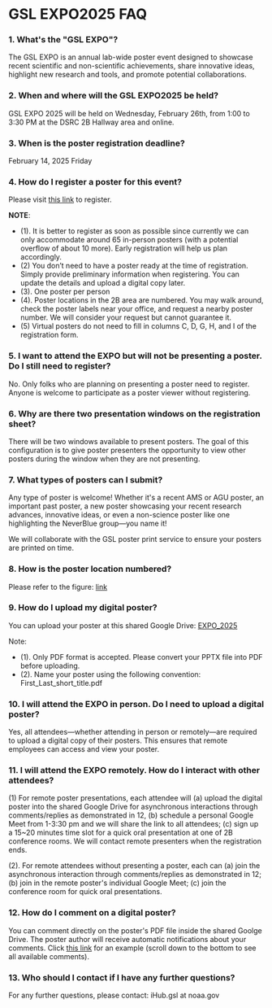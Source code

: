 # GSL EXPO2025 FAQ
### 1. What's the "GSL EXPO"?
The GSL EXPO is an annual lab-wide poster event designed to showcase recent scientific and non-scientific achievements, share innovative ideas, highlight new research and tools, and promote potential collaborations.

### 2. When and where will the GSL EXPO2025 be held?
GSL EXPO 2025 will be held on Wednesday, February 26th, from 1:00 to 3:30 PM at the DSRC 2B Hallway area and online.

### 3. When is the poster registration deadline?
February 14, 2025 Friday

### 4. How do I register a poster for this event?
Please visit [this link](https://docs.google.com/spreadsheets/d/1l51Ay6th4UKMZnvnDxR_UuI_77eiaFY4H1-9bizaOZY) to register.

**NOTE**:
- (1). It is better to register as soon as possible since currently we can only accommodate around 65 in-person posters (with a potential overflow of about 10 more). Early registration will help us plan accordingly.
- (2) You don’t need to have a poster ready at the time of registration. Simply provide preliminary information when registering. You can update the details and upload a digital copy later.
- (3). One poster per person
- (4). Poster locations in the 2B area are numbered. You may walk around, check the poster labels near your office, and request a nearby poster number. We will consider your request but cannot guarantee it.
- (5) Virtual posters do not need to fill in columns C, D, G, H, and I of the registration form.

### 5. I want to attend the EXPO but will not be presenting a poster. Do I still need to register?
No. Only folks who are planning on presenting a poster need to register. Anyone is welcome to participate as a poster viewer without registering.

### 6. Why are there two presentation windows on the registration sheet?
There will be two windows available to present posters. The goal of this configuration is to give poster presenters the opportunity to view other posters during the window when they are not presenting.

### 7. What types of posters can I submit?
Any type of poster is welcome! Whether it's a recent AMS or AGU poster, an important past poster, a new poster showcasing your recent research advances, innovative ideas, or even a non-science poster like one highlighting the NeverBlue group—you name it!

We will collaborate with the GSL poster print service to ensure your posters are printed on time.

### 8. How is the poster location numbered?
Please refer to the figure: [link](https://drive.google.com/file/d/12P-DeA4cAeVacrAQqoYN35tc04kbEEuL/view?usp=drive_link)

### 9. How do I upload my digital poster?
You can upload your poster at this shared Google Drive: [EXPO_2025](https://drive.google.com/drive/u/5/folders/1gKJDNSQh_-9q0qw_iCNA28-R-DhMzImq)
 
Note: 
- (1). Only PDF format is accepted. Please convert your PPTX file into PDF before uploading.
- (2). Name your poster using the following convention:   
        First_Last_short_title.pdf
  
### 10. I will attend the EXPO in person. Do I need to upload a digital poster?
Yes, all attendees—whether attending in person or remotely—are required to upload a digital copy of their posters. This ensures that remote employees can access and view your poster.

### 11. I will attend the EXPO remotely. How do I interact with other attendees?
(1) For remote poster presentations, each attendee will (a) upload the digital poster into the shared Google Drive for asynchronous interactions through comments/replies as demonstrated in 12, (b) schedule a personal Google Meet from 1-3:30 pm and we will share the link to all attendees; (c) sign up a 15~20 minutes time slot for a quick oral presentation at one of 2B conference rooms. We will contact remote presenters when the registration ends.
   
(2). For remote attendees without presenting a poster, each can (a) join the asynchronous interaction through comments/replies as demonstrated in 12; (b) join in the remote poster's individual Google Meet; (c) join the conference room for quick oral presentations.

### 12. How do I comment on a digital poster?
You can comment directly on the poster's PDF file inside the shared Goolge Drive. The poster author will receive automatic notifications about your comments. Click [this link](https://drive.google.com/file/d/1lpzmjV7QmNINx_f0A8OBvSQ-TsXo_gVt/view?usp=drive_link) for an example (scroll down to the bottom to see all available comments).

### 13. Who should I contact if I have any further questions?
For any further questions, please contact: iHub.gsl at noaa.gov

